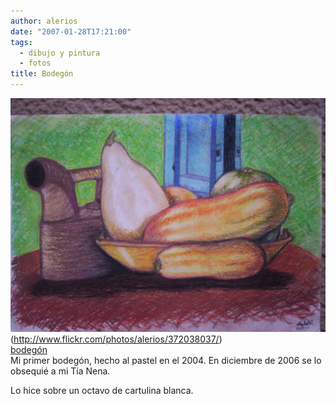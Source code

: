 ```yaml
---
author: alerios
date: "2007-01-28T17:21:00"
tags:
  - dibujo y pintura
  - fotos
title: Bodegón
---
```


![](/images/bodegon.jpg) (http://www.flickr.com/photos/alerios/372038037/)  
[bodegón](http://www.flickr.com/photos/alerios/372038037/)  
Mi primer bodegón, hecho al pastel en el 2004. En diciembre de 2006 se lo
obsequié a mi Tía Nena.

Lo hice sobre un octavo de cartulina blanca.
